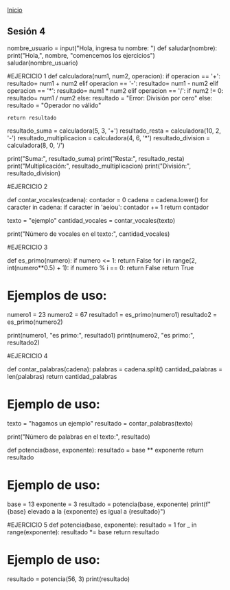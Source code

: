 <!-- No borrar o modificar -->
[Inicio](./index.md)

## Sesión 4


<!-- Su documentación aquí -->
nombre_usuario = input("Hola, ingresa tu nombre: ")
def saludar(nombre):
    print("Hola,", nombre, "comencemos los ejercicios")
saludar(nombre_usuario)

#EJERCICIO 1
def calculadora(num1, num2, operacion):
    if operacion == '+':
         resultado= num1 + num2
    elif operacion == '-':
         resultado= num1 - num2
    elif operacion == '*':
         resultado= num1 * num2
    elif operacion == '/':
        if num2 != 0:
            resultado= num1 / num2
        else:
            resultado = "Error: División por cero"
    else:
        resultado = "Operador no válido"
    
    return resultado

resultado_suma = calculadora(5, 3, '+')
resultado_resta = calculadora(10, 2, '-')
resultado_multiplicacion = calculadora(4, 6, '*')
resultado_division = calculadora(8, 0, '/')

print("Suma:", resultado_suma)
print("Resta:", resultado_resta)
print("Multiplicación:", resultado_multiplicacion)
print("División:", resultado_division)

#EJERCICIO 2

def contar_vocales(cadena):
    contador = 0
    cadena = cadena.lower()
    for caracter in cadena:
        if caracter in 'aeiou':
            contador += 1
    return contador


texto = "ejemplo"
cantidad_vocales = contar_vocales(texto)

print("Número de vocales en el texto:", cantidad_vocales)

#EJERCICIO 3

def es_primo(numero):
    if numero <= 1:
        return False
    for i in range(2, int(numero**0.5) + 1):
        if numero % i == 0:
            return False
    return True

# Ejemplos de uso:
numero1 = 23
numero2 = 67
resultado1 = es_primo(numero1)
resultado2 = es_primo(numero2)

print(numero1, "es primo:", resultado1)
print(numero2, "es primo:", resultado2)


#EJERCICIO 4

def contar_palabras(cadena):
    palabras = cadena.split()
    cantidad_palabras = len(palabras)
    return cantidad_palabras

# Ejemplo de uso:
texto = "hagamos un ejemplo"
resultado = contar_palabras(texto)

print("Número de palabras en el texto:", resultado)

def potencia(base, exponente):
    resultado = base ** exponente
    return resultado
# Ejemplo de uso:
base = 13
exponente = 3
resultado = potencia(base, exponente)
print(f"{base} elevado a la {exponente} es igual a {resultado}")

#EJERCICIO 5
def potencia(base, exponente):
    resultado = 1
    for _ in range(exponente):
        resultado *= base
    return resultado
# Ejemplo de uso:
resultado = potencia(56, 3)
print(resultado)  







